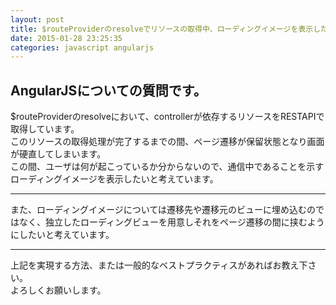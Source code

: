 ```yaml
---
layout: post
title: $routeProviderのresolveでリソースの取得中、ローディングイメージを表示したい
date: 2015-01-28 23:25:35
categories: javascript angularjs
---
```

<h2>AngularJSについての質問です。</h2>

<p>$routeProviderのresolveにおいて、controllerが依存するリソースをRESTAPIで取得しています。<br>
このリソースの取得処理が完了するまでの間、ページ遷移が保留状態となり画面が硬直してしまいます。<br>
この間、ユーザは何が起こっているか分からないので、通信中であることを示すローディングイメージを表示したいと考えています。</p>

<hr>

<p>また、ローディングイメージについては遷移先や遷移元のビューに埋め込むのではなく、独立したローディングビューを用意しそれをページ遷移の間に挟むようにしたいと考えています。</p>

<hr>

<p>上記を実現する方法、または一般的なベストプラクティスがあればお教え下さい。<br>
よろしくお願いします。</p>
